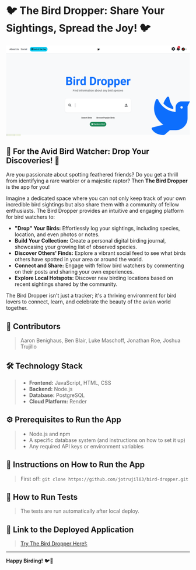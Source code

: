 # 🐦 The Bird Dropper: Share Your Sightings, Spread the Joy! 🐦

![The Bird Dropper Homepage](ProjectSourceCode/src/resources/images/homepage.png)
## 🌟 For the Avid Bird Watcher: Drop Your Discoveries! 🌟

Are you passionate about spotting feathered friends? Do you get a thrill from identifying a rare warbler or a majestic raptor? Then **The Bird Dropper** is the app for you!

Imagine a dedicated space where you can not only keep track of your own incredible bird sightings but also share them with a community of fellow enthusiasts. The Bird Dropper provides an intuitive and engaging platform for bird watchers to:

* **"Drop" Your Birds:** Effortlessly log your sightings, including species, location, and even photos or notes.
* **Build Your Collection:** Create a personal digital birding journal, showcasing your growing list of observed species.
* **Discover Others' Finds:** Explore a vibrant social feed to see what birds others have spotted in your area or around the world.
* **Connect and Share:** Engage with fellow bird watchers by commenting on their posts and sharing your own experiences.
* **Explore Local Hotspots:** Discover new birding locations based on recent sightings shared by the community.

The Bird Dropper isn't just a tracker; it's a thriving environment for bird lovers to connect, learn, and celebrate the beauty of the avian world together.

## 🤝 Contributors

> Aaron Benighaus, Ben Blair, Luke Maschoff, Jonathan Roe, Joshua Trujillo

## 🛠️ Technology Stack

>
> * **Frontend:** JavaScript, HTML, CSS
> * **Backend:** Node.js
> * **Database:** PostgreSQL
> * **Cloud Platform:** Render

## ⚙️ Prerequisites to Run the App

>
> * Node.js and npm
> * A specific database system (and instructions on how to set it up)
> * Any required API keys or environment variables

## 🚀 Instructions on How to Run the App

> First off: ```git clone https://github.com/jotrujil03/bird-dropper.git```

## 🧪 How to Run Tests

> The tests are run automatically after local deploy.


## 🔗 Link to the Deployed Application

>
> [Try The Bird Dropper Here!:](https://bird-dropper-web.onrender.com/)

---

**Happy Birding!** 🐦📸
